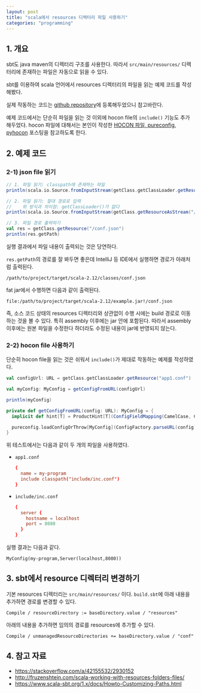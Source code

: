 ```yaml
---
layout: post
title: "scala에서 resources 디렉터리 파일 사용하기"
categories: "programming"
---
```


## 1. 개요

sbt도 java maven의 디렉터리 구조를 사용한다. 따라서 `src/main/resources/` 디렉터리에 존재하는 파일은 자동으로 읽을 수 있다.

sbt를 이용하여 scala 언어에서 resources 디렉터리의 파일을 읽는 예제 코드를 작성해봤다.

실제 작동하는 코드는 [github repository](https://github.com/jason-heo/scala-working-with-resources-dir)에 등록해두었으니 참고바란다.

예제 코드에서는 단순히 파일을 읽는 것 이외에 hocon file의 `include()` 기능도 추가해두었다. hocon 파일에 대해서는 본인이 작성한 [HOCON 파일, pureconfig, pyhocon](/programming/2018/08/06/hocon.html) 포스팅을 참고하도록 한다.

## 2. 예제 코드

### 2-1) json file 읽기

```scala
// 1. 파일 읽기: classpath에 존재하는 파일
println(scala.io.Source.fromInputStream(getClass.getClassLoader.getResourceAsStream("conf.json")).mkString)

// 2. 파일 읽기: 절대 경로로 입력
//    위 방식과 차이점: getClassLoader()가 없다
println(scala.io.Source.fromInputStream(getClass.getResourceAsStream("/conf.json")).mkString)

// 3. 파일 경로 출력하기
val res = getClass.getResource("/conf.json")
println(res.getPath)
```

실행 결과에서 파일 내용이 출력되는 것은 당연하다.

`res.getPath`의 경로를 잘 봐두면 좋은데 IntelliJ 등 IDE에서 실행하면 경로가 아래처럼 출력된다.

`/path/to/project/target/scala-2.12/classes/conf.json`

fat jar에서 수행하면 다음과 같이 출력된다.

`file:/path/to/project/target/scala-2.12/example.jar!/conf.json`

즉, 소스 코드 상태의 resources 디렉터리와 상관없이 수행 시에는 build 경로로 이동하는 것을 볼 수 있다. 특히 assembly 이후에는 jar 안에 포함된다. 따라서 assembly 이후에는 원본 파일을 수정한다 하더라도 수정된 내용이 jar에 반영되지 않는다.

### 2-2) hocon file 사용하기

단순히 hocon file을 읽는 것은 쉬워서 `include()`가 제대로 작동하는 예제를 작성하였다.

```scala
val configUrl: URL = getClass.getClassLoader.getResource("app1.conf")

val myConfig: MyConfig = getConfigFromURL(configUrl)

println(myConfig)

private def getConfigFromURL(config: URL): MyConfig = {
  implicit def hint[T] = ProductHint[T](ConfigFieldMapping(CamelCase, CamelCase))

  pureconfig.loadConfigOrThrow[MyConfig](ConfigFactory.parseURL(config).resolve)
}
```

위 테스트에서는 다음과 같이 두 개의 파일을 사용하였다.

- `app1.conf`
	```conf
	{
	  name = my-program
	  include classpath("include/inc.conf")
	}
	```
- `include/inc.conf`
    ```conf
    {
      server {
        hostname = localhost
        port = 8080
      }
    }
    ```

실행 결과는 다음과 같다.

```
MyConfig(my-program,Server(localhost,8080))
```

## 3. sbt에서 resource 디렉터리 변경하기

기본 resources 디렉터리는 `src/main/resources/` 이다. `build.sbt`에 아래 내용을 추가하면 경로를 변경할 수 있다.

```
Compile / resourceDirectory := baseDirectory.value / "resources"
```

아래의 내용을 추가하면 임의의 경로를 resources에 추가할 수 있다.

```
Compile / unmanagedResourceDirectories += baseDirectory.value / "conf"
```

## 4. 참고 자료

- https://stackoverflow.com/a/42155532/2930152
- http://fruzenshtein.com/scala-working-with-resources-folders-files/
- https://www.scala-sbt.org/1.x/docs/Howto-Customizing-Paths.html
